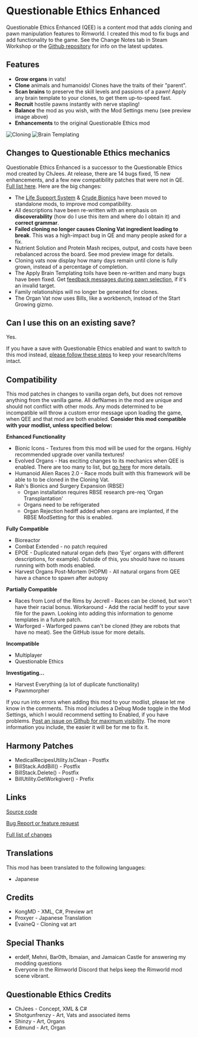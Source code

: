 # Questionable Ethics Enhanced
 Questionable Ethics Enhanced (QEE) is a content mod that adds cloning and pawn manipulation features to Rimworld. I created this mod to fix bugs and add functionality to the game. See the Change Notes tab in Steam Workshop or the [Github repository](https://github.com/KongMD-Steam/QuestionableEthicsEnhanced) for info on the latest updates.

## Features

* **Grow organs** in vats!
* **Clone** animals and humanoids! Clones have the traits of their "parent".
* **Scan brains** to preserve the skill levels and passions of a pawn! Apply any brain template to your clones, to get them up-to-speed fast.
* **Recruit** hostile pawns instantly with nerve stapling!
* **Balance** the mod as you wish, with the Mod Settings menu (see preview image above)
* **Enhancements** to the original Questionable Ethics mod

![Cloning](https://i.imgur.com/Sr8GRm1.jpg)
![Brain Templating](https://i.imgur.com/7HhYJby.jpg)

## Changes to Questionable Ethics mechanics

Questionable Ethics Enhanced is a successor to the Questionable Ethics mod created by ChJees. At release, there are 14 bugs fixed, 15 new enhancements, and a few new compatibility patches that were not in QE. [Full list here](https://github.com/KongMD-Steam/QuestionableEthicsEnhanced/issues?page=1&q=is%3Aissue+is%3Aclosed). Here are the big changes:

* The [Life Support System](https://steamcommunity.com/sharedfiles/filedetails/?id=1778018794) & [Crude Bionics](https://steamcommunity.com/sharedfiles/filedetails/?id=1785162951) have been moved to standalone mods, to improve mod compatibility.
* All descriptions have been re-written with an emphasis on **discoverability** (how do I use this item and where do I obtain it) and **correct grammar**.
* **Failed cloning no longer causes Cloning Vat ingredient loading to break**. This was a high-impact bug in QE and many people asked for a fix.
* Nutrient Solution and Protein Mash recipes, output, and costs have been rebalanced across the board. See mod preview image for details.
* Cloning vats now display how many days remain until clone is fully grown, instead of a percentage of completion.
* The Apply Brain Templating toils have been re-written and many bugs have been fixed. Get [feedback messages during pawn selection](https://github.com/KongMD-Steam/QuestionableEthicsEnhanced/blob/master/Languages/English/Keyed/QuestionableEthics.xml), if it's an invalid target.
* Family relationships will no longer be generated for clones.
* The Organ Vat now uses Bills, like a workbench, instead of the Start Growing gizmo.

## Can I use this on an existing save?
Yes. 

If you have a save with Questionable Ethics enabled and want to switch to this mod instead, [please follow these steps](https://github.com/KongMD-Steam/QuestionableEthicsEnhanced/blob/master/Docs/QE_Legacy_Save_Instructions.md) to keep your research/items intact.

## Compatibility
This mod patches in changes to vanilla organ defs, but does not remove anything from the vanilla game. All defNames in the mod are unique and should not conflict with other mods. Any mods determined to be incompatible will throw a custom error message upon loading the game, when QEE and that mod are both enabled. **Consider this mod compatible with your modlist, unless specified below:**

**Enhanced Functionality**
* Bionic Icons - Textures from this mod will be used for the organs. Highly recommended upgrade over vanilla textures!
* Evolved Organs - Has exciting changes to its mechanics when QEE is enabled. There are too many to list, but [go here]([https://github.com/Xahkarias/Evolved-Organs/blob/master/About/Patch%20Notes.txt) for more details.
* Humanoid Alien Races 2.0 - Race mods built with this framework will be able to to be cloned in the Cloning Vat.
* Rah's Bionics and Surgery Expansion (RBSE)
  * Organ installation requires RBSE research pre-req 'Organ Transplantation'
  * Organs need to be refrigerated
  * Organ Rejection hediff added when organs are implanted, if the RBSE ModSetting for this is enabled.

**Fully Compatible**
* Bioreactor
* Combat Extended - no patch required
* EPOE - Duplicated natural organ defs (two 'Eye' organs with different descriptions, for example). Outside of this, you should have no issues running with both mods enabled.
* Harvest Organs Post-Mortem (HOPM) - All natural organs from QEE have a chance to spawn after autopsy

**Partially Compatible**
* Races from Lord of the Rims by Jecrell - Races can be cloned, but won't have their racial bonus. Workaround - Add the racial hediff to your save file for the pawn. Looking into adding this information to genome templates in a future patch.
* Warforged - Warforged pawns can't be cloned (they are robots that have no meat). See the GitHub issue for more details.

**Incompatible**
* Multiplayer
* Questionable Ethics

**Investigating...**
* Harvest Everything (a lot of duplicate functionality)
* Pawnmorpher

If you run into errors when adding this mod to your modlist, please let me know in the comments. This mod includes a Debug Mode toggle in the Mod Settings, which I would recommend setting to Enabled, if you have problems. [Post an issue on Github for maximum visibility](https://github.com/KongMD-Steam/QuestionableEthicsEnhanced/issues). The more information you include, the easier it will be for me to fix it.

## Harmony Patches
* MedicalRecipesUtility.IsClean - Postfix
* BillStack.AddBill() - Postfix
* BillStack.Delete() - Postfix
* BillUtility.GetWorkgiver() - Prefix

## Links
[Source code](https://github.com/KongMD-Steam/QuestionableEthicsEnhanced)

[Bug Report or feature request](https://github.com/KongMD-Steam/QuestionableEthicsEnhanced/issues)

[Full list of changes](https://github.com/KongMD-Steam/QuestionableEthicsEnhanced/issues?page=1&q=is%3Aissue+is%3Aclosed)

## Translations
This mod has been translated to the following languages:
* Japanese

## Credits
* KongMD - XML, C#, Preview art
* Proxyer - Japanese Translation
* EvaineQ - Cloning vat art

## Special Thanks
* erdelf, Mehni, Bar0th, lbmaian, and Jamaican Castle for answering my modding questions
* Everyone in the Rimworld Discord that helps keep the Rimworld mod scene vibrant.

## Questionable Ethics Credits ##
* ChJees - Concept, XML & C#
* Shotgunfrenzy - Art, Vats and associated items
* Shinzy - Art, Organs
* Edmund - Art, Organ